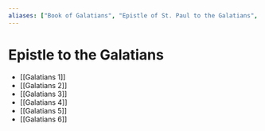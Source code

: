 ```yaml
---
aliases: ["Book of Galatians", "Epistle of St. Paul to the Galatians", "Epistle to the Galatians", "Epistola ad Galatas", "Galatians", "Letter of Paul to the Galatians", "Πρὸς Γαλάτας"]
---
```



# Epistle to the Galatians
- [[Galatians 1]]
- [[Galatians 2]]
- [[Galatians 3]]
- [[Galatians 4]]
- [[Galatians 5]]
- [[Galatians 6]]

